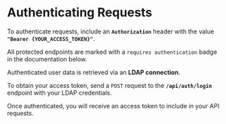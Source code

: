 # Authenticating Requests

To authenticate requests, include an **`Authorization`** header with the value **`"Bearer {YOUR_ACCESS_TOKEN}"`**.

All protected endpoints are marked with a `requires authentication` badge in the documentation below.

Authenticated user data is retrieved via an **LDAP connection**.

To obtain your access token, send a `POST` request to the **`/api/auth/login`** endpoint with your LDAP credentials.

Once authenticated, you will receive an access token to include in your API requests.